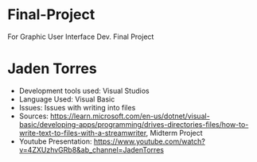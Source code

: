 # Final-Project
For Graphic User Interface Dev. Final Project

# Jaden Torres
- Development tools used: Visual Studios
- Language Used: Visual Basic
- Issues: Issues with writing into files
- Sources: https://learn.microsoft.com/en-us/dotnet/visual-basic/developing-apps/programming/drives-directories-files/how-to-write-text-to-files-with-a-streamwriter, Midterm Project
- Youtube Presentation: https://www.youtube.com/watch?v=4ZXUzhvGRb8&ab_channel=JadenTorres
